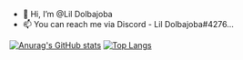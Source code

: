 - 👋 Hi, I’m @Lil Dolbajoba
- 📫 You can reach me via Discord - Lil Dolbajoba#4276...


[![Anurag's GitHub stats](https://github-readme-stats.vercel.app/api?username=Getpwnedbydolbajoba&theme=dark)](https://github.com/anuraghazra/github-readme-stats)
[![Top Langs](https://github-readme-stats.vercel.app/api/top-langs/?username=Getpwnedbydolbajoba&layout=compact&theme=radical)](https://github.com/Getpwnedbydolbajoba)
